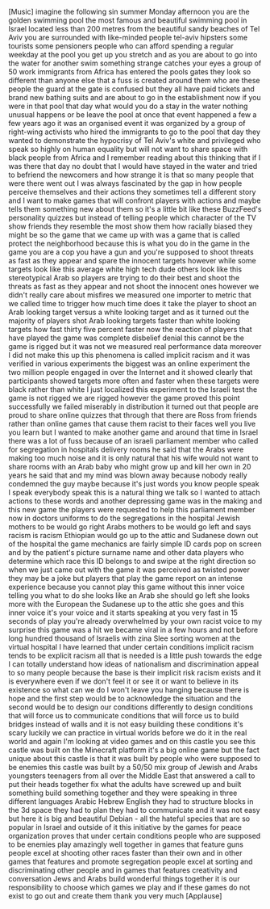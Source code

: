 
[Music]
imagine the following sin summer Monday
afternoon you are the golden swimming
pool the most famous and beautiful
swimming pool in Israel located less
than 200 metres from the beautiful sandy
beaches of Tel Aviv you are surrounded
with like-minded people tel-aviv
hipsters some tourists some pensioners
people who can afford spending a regular
weekday at the pool you get up you
stretch and as you are about to go into
the water for another swim something
strange catches your eyes a group of 50
work immigrants from Africa has entered
the pools gates they look so different
than anyone else that a fuss is created
around them who are these people the
guard at the gate is confused but they
all have paid tickets and brand new
bathing suits and are about to go in the
establishment now if you were in that
pool that day what would you do a stay
in the water nothing unusual happens or
be leave the pool at once that event
happened a few a few years ago it was an
organised event it was organized by a
group of right-wing activists who hired
the immigrants to go to the pool that
day they wanted to demonstrate the
hypocrisy of Tel Aviv&#39;s white and
privileged who speak so highly on human
equality but will not want to share
space with black people from Africa and
I remember reading about this thinking
that if I was there that day no doubt
that I would have stayed in the water
and tried to befriend the newcomers and
how strange it is that so many people
that were there went out I was always
fascinated by the gap in how people
perceive themselves and their actions
they sometimes tell a different story
and I want to make games that will
confront players with actions and maybe
tells them something new about them
so it&#39;s a little bit like these
BuzzFeed&#39;s personality quizzes but
instead of telling people which
character of the TV show friends they
resemble the most show them how racially
biased they might be so the game that we
came up with was a game that is called
protect the neighborhood because this is
what you do in the game in the game you
are a cop you have a gun and you&#39;re
supposed to shoot threats as fast as
they appear and spare the innocent
targets
however while some targets look like
this average white high tech dude others
look like this stereotypical Arab so
players are trying to do their best and
shoot the threats as fast as they appear
and not shoot the innocent ones however
we didn&#39;t really care about misfires we
measured one importer to metric that we
called time to trigger how much time
does it take the player to shoot an Arab
looking target versus a white looking
target and as it turned out the majority
of players shot Arab looking targets
faster than white looking targets how
fast thirty five percent faster now the
reaction of players that have played the
game was complete disbelief denial this
cannot be the game is rigged but it was
not we measured real performance data
moreover I did not make this up this
phenomena is called implicit racism and
it was verified in various experiments
the biggest was an online experiment the
two million people engaged in over the
Internet and it showed clearly that
participants showed targets more often
and faster when these targets were black
rather than white
I just localized this experiment to the
Israeli test the game is not rigged we
are rigged however the game proved this
point successfully we failed miserably
in distribution it turned out that
people are proud to share online quizzes
that through
that there are Ross from friends rather
than online games that cause them racist
to their faces well you live you learn
but I wanted to make another game and
around that time in Israel there was a
lot of fuss because of an israeli
parliament member who called for
segregation in hospitals delivery rooms
he said that the Arabs were making too
much noise and it is only natural that
his wife would not want to share rooms
with an Arab baby who might grow up and
kill her own in 20 years he said that
and my mind was blown away because
nobody really condemned the guy maybe
because it&#39;s just words you know people
speak I speak everybody speak this is a
natural thing we talk so I wanted to
attach actions to these words and
another depressing game was in the
making and this new game the players
were requested to help this parliament
member now in doctors uniforms to do the
segregations
in the hospital Jewish mothers to be
would go right
Arabs mothers to be would go left and
says racism is racism Ethiopian would go
up to the attic and Sudanese down out of
the hospital the game mechanics are
fairly simple ID cards pop on screen and
by the patient&#39;s picture surname name
and other data players who determine
which race this ID belongs to and swipe
at the right direction so when we just
came out with the game it was perceived
as twisted power they may be a joke but
players that play the game report on an
intense experience because you cannot
play this game without this inner voice
telling you what to do she looks like an
Arab she should go left she looks more
with the European the Sudanese up to the
attic she goes and this inner voice it&#39;s
your voice and it starts speaking at you
very fast in 15 seconds of play
you&#39;re already overwhelmed by your own
racist voice
to my surprise this game was a hit we
became viral in a few hours and not
before long hundred thousand of Israelis
with zina Slee sorting women at the
virtual hospital I have learned that
under certain conditions implicit racism
tends to be explicit racism all that is
needed is a little push towards the edge
I can totally understand how ideas of
nationalism and discrimination appeal to
so many people because the base is their
implicit risk racism exists and it is
everywhere even if we don&#39;t feel it or
see it or want to believe in its
existence so what can we do I won&#39;t
leave you hanging because there is hope
and the first step would be to
acknowledge the situation and the second
would be to design our conditions
differently to design conditions that
will force us to communicate conditions
that will force us to build bridges
instead of walls and it is not easy
building these conditions it&#39;s scary
luckily we can practice in virtual
worlds before we do it in the real world
and again I&#39;m looking at video games and
on this castle you see this castle was
built on the Minecraft platform it&#39;s a
big online game but the fact unique
about this castle is that it was built
by people who were supposed to be
enemies this castle was built by a 50/50
mix group of Jewish and Arabs youngsters
teenagers from all over the Middle East
that answered a call to put their heads
together fix what the adults have
screwed up and built something build
something together and they were
speaking in three different languages
Arabic Hebrew English they had to
structure blocks in the 3d space they
had to plan they had to communicate and
it was not easy but here it is big and
beautiful Debian - all the hateful
species that are so popular in Israel
and outside of it this initiative by the
games for peace organization proves
that under certain conditions people who
are supposed to be enemies play
amazingly well together in games that
feature guns people excel at shooting
other races faster than their own and in
other games that features and promote
segregation people excel at sorting and
discriminating other people and in games
that features creativity and
conversation Jews and Arabs build
wonderful things together it is our
responsibility to choose which games we
play and if these games do not exist to
go out and create them thank you very
much
[Applause]
